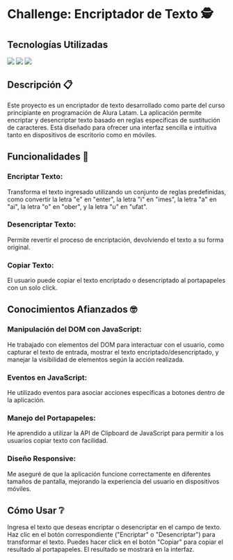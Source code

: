 <h1>Challenge: Encriptador de Texto 🕵️</h1>

<h2>Tecnologías Utilizadas</h2>
<img src="https://img.shields.io/badge/CSS3-1572B6?style=for-the-badge&logo=css3&logoColor=white" /> <img src="https://img.shields.io/badge/HTML5-E34F26?style=for-the-badge&logo=html5&logoColor=white" /> <img src="https://img.shields.io/badge/JavaScript-323330?style=for-the-badge&logo=javascript&logoColor=F7DF1E" />



<h2>Descripción 📋</h2>
Este proyecto es un encriptador de texto desarrollado como parte del curso principiante en programación de Alura Latam. La aplicación permite encriptar y desencriptar texto basado en reglas específicas de sustitución de caracteres. Está diseñado para ofrecer una interfaz sencilla e intuitiva tanto en dispositivos de escritorio como en móviles.

<h2>Funcionalidades 📲</h2>
<h3>Encriptar Texto:</h3> Transforma el texto ingresado utilizando un conjunto de reglas predefinidas, como convertir la letra "e" en "enter", la letra "i" en "imes", la letra "a" en "ai", la letra "o" en "ober", y la letra "u" en "ufat".
<h3>Desencriptar Texto:</h3> Permite revertir el proceso de encriptación, devolviendo el texto a su forma original.
<h3>Copiar Texto:</h3> El usuario puede copiar el texto encriptado o desencriptado al portapapeles con un solo click.

<h2>Conocimientos Afianzados 🤓</h2>
<h3>Manipulación del DOM con JavaScript:</h3> He trabajado con elementos del DOM para interactuar con el usuario, como capturar el texto de entrada, mostrar el texto encriptado/desencriptado, y manejar la visibilidad de elementos según la acción realizada.
<h3>Eventos en JavaScript:</h3> He utilizado eventos para asociar acciones específicas a botones dentro de la aplicación.
<h3>Manejo del Portapapeles:</h3> He aprendido a utilizar la API de Clipboard de JavaScript para permitir a los usuarios copiar texto con facilidad.
<h3>Diseño Responsive:</h3> Me aseguré de que la aplicación funcione correctamente en diferentes tamaños de pantalla, mejorando la experiencia del usuario en dispositivos móviles.

<h2>Cómo Usar ❔</h2>
Ingresa el texto que deseas encriptar o desencriptar en el campo de texto.
Haz clic en el botón correspondiente ("Encriptar" o "Desencriptar") para transformar el texto.
Puedes hacer click en el botón "Copiar" para copiar el resultado al portapapeles.
El resultado se mostrará en la interfaz.

